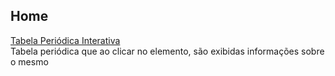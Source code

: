 <html>
<html lang="en">
<head>
    <meta charset="UTF-8">
    <meta name="viewport" content="width=device-width, initial-scale=1.0">
    <title>Document</title>
    <link rel="stylesheet" href="home.css">
    <script> (function(h,o,t,j,a,r){ h.hj=h.hj||function(){(h.hj.q=h.hj.q||[]).push(arguments)}; h._hjSettings={hjid:5049481,hjsv:6}; a=o.getElementsByTagName('head')[0]; r=o.createElement('script');r.async=1; r.src=t+h._hjSettings.hjid+j+h._hjSettings.hjsv; a.appendChild(r); })(window,document,'https://static.hotjar.com/c/hotjar-','.js?sv='); </script> <script async src="https://pagead2.googlesyndication.com/pagead/js/adsbygoogle.js?client=ca-pub-7488774288373844" crossorigin="anonymous"></script> <script async src="https://www.googletagmanager.com/gtag/js?id=G-DSDWJYJHG3"></script> <script> window.dataLayer = window.dataLayer || []; function gtag(){dataLayer.push(arguments);} gtag('js', new Date());
gtag('config', 'G-DSDWJYJHG3'); </script>
</head>
<body>
    <h2>Home</h2>
    <label><a href="https://nimbuzx.github.io/tabela-periodica.html">Tabela Periódica Interativa</a><br>Tabela periódica que ao clicar no elemento, são exibidas informações sobre o mesmo
